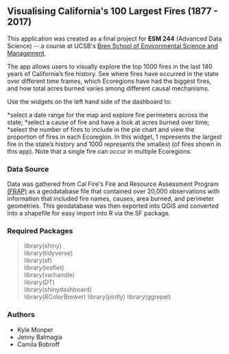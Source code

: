 ## Visualising California's 100 Largest Fires (1877 - 2017)
  
This application was created as a final project for **ESM 244** (Advanced Data Science) -- a course at UCSB's [Bren School of Environmental Science and Management](https://www.bren.ucsb.edu/about/).  

The app allows users to visually explore the top 1000 fires in the last 140 years of California’s fire history. See where fires have occurred in the state over different time frames, which Ecoregions have had the biggest fires, and how total acres burned varies among different causal mechanisms.

Use the widgets on the left hand side of the dashboard to:

*select a date range for the map and explore fire perimeters across the state;
*select a cause of fire and have a look at acres burned over time;
*select the number of fires to include in the pie chart and view the proportion of fires in each Ecoregion. In this widget, 1 represents the largest fire in the state’s history and 1000 represents the smallest (of fires shown in this app). Note that a single fire can occur in multiple Ecoregions.

### Data Source
Data was gathered from Cal Fire's Fire and Resource Assessment Program [(FRAP)](http://frap.fire.ca.gov/data/frapgisdata-sw-fireperimeters_download) as a geodatabase file that contained over 20,000 observations with information that included fire names, causes, area burned, and perimeter geometries. This geodatabase was then exported into QGIS and converted into a shapefile for easy import into R via the SF package.

### Required Packages
> library(shiny)  
> library(tidyverse)  
> library(sf)  
> library(leaflet)  
> library(varhandle)  
> library(DT)  
> library(shinydashboard)  
> library(RColorBrewer)
> library(plotly)
> library(ggrepel)


### Authors
* Kyle Monper
* Jenny Balmagia
* Camila Bobroff
